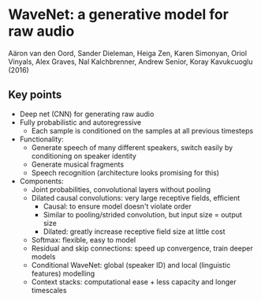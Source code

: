 # WaveNet: a generative model for raw audio
Aäron van den Oord, Sander Dieleman, Heiga Zen, Karen Simonyan, Oriol Vinyals, Alex Graves, Nal Kalchbrenner, Andrew Senior, Koray Kavukcuoglu (2016)

## Key points
- Deep net (CNN) for generating raw audio
- Fully probabilistic and autoregressive
    - Each sample is conditioned on the samples at all previous timesteps
- Functionality:
    - Generate speech of many different speakers, switch easily by conditioning on speaker identity
    - Generate musical fragments
    - Speech recognition (architecture looks promising for this)
- Components:
    - Joint probabilities, convolutional layers without pooling
    - Dilated causal convolutions: very large receptive fields, efficient
        - Causal: to ensure model doesn't violate order
        - Similar to pooling/strided convolution, but input size = output size
        - Dilated: greatly increase receptive field size at little cost
    - Softmax: flexible, easy to model
    - Residual and skip connections: speed up convergence, train deeper models
    - Conditional WaveNet: global (speaker ID) and local (linguistic features) modelling
    - Context stacks: computational ease + less capacity and longer timescales
    